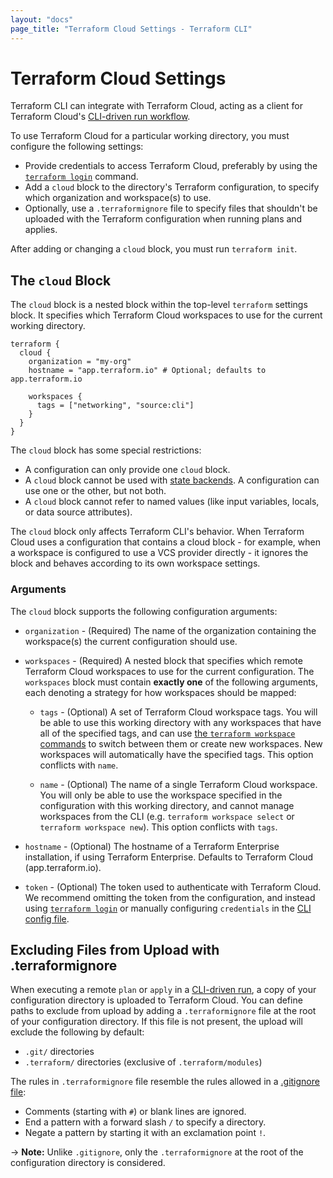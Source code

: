 ```yaml
---
layout: "docs"
page_title: "Terraform Cloud Settings - Terraform CLI"
---
```


# Terraform Cloud Settings

Terraform CLI can integrate with Terraform Cloud, acting as a client for Terraform Cloud's
[CLI-driven run workflow](https://www.terraform.io/docs/cloud/run/cli.html).

To use Terraform Cloud for a particular working directory, you must configure the following settings:

- Provide credentials to access Terraform Cloud, preferably by using the
  [`terraform login`](/docs/cli/commands/login.html) command.
- Add a `cloud` block to the directory's Terraform configuration, to specify
  which organization and workspace(s) to use.
- Optionally, use a `.terraformignore` file to specify files that shouldn't be
  uploaded with the Terraform configuration when running plans and applies.

After adding or changing a `cloud` block, you must run `terraform init`.

## The `cloud` Block

The `cloud` block is a nested block within the top-level `terraform` settings
block. It specifies which Terraform Cloud workspaces to use for the current
working directory.

```hcl
terraform {
  cloud {
    organization = "my-org"
    hostname = "app.terraform.io" # Optional; defaults to app.terraform.io

    workspaces {
      tags = ["networking", "source:cli"]
    }
  }
}
```

The `cloud` block has some special restrictions:

- A configuration can only provide one `cloud` block.
- A `cloud` block cannot be used with [state backends](/docs/language/settings/backends/index.html).
  A configuration can use one or the other, but not both.
- A `cloud` block cannot refer to named values (like input variables, locals, or
  data source attributes).

The `cloud` block only affects Terraform CLI's behavior. When Terraform Cloud uses a configuration
that contains a cloud block - for example, when a workspace is configured to use a VCS provider
directly - it ignores the block and behaves according to its own workspace settings.

### Arguments

The `cloud` block supports the following configuration arguments:

- `organization` - (Required) The name of the organization containing the
  workspace(s) the current configuration should use.

- `workspaces` - (Required) A nested block that specifies which remote Terraform Cloud workspaces to
use for the current configuration. The `workspaces` block must contain **exactly one** of the
following arguments, each denoting a strategy for how workspaces should be mapped:

    - `tags` - (Optional) A set of Terraform Cloud workspace tags. You will be able to use
      this working directory with any workspaces that have all of the specified tags,
      and can use [the `terraform workspace` commands](/docs/cli/workspaces/index.html)
      to switch between them or create new workspaces. New workspaces will automatically have
      the specified tags. This option conflicts with `name`.

    - `name` - (Optional) The name of a single Terraform Cloud workspace. You will
      only be able to use the workspace specified in the configuration with this working
      directory, and cannot manage workspaces from the CLI (e.g. `terraform workspace select` or
      `terraform workspace new`). This option conflicts with `tags`.

- `hostname` - (Optional) The hostname of a Terraform Enterprise installation, if using Terraform
  Enterprise. Defaults to Terraform Cloud (app.terraform.io).

- `token` - (Optional) The token used to authenticate with Terraform Cloud.
  We recommend omitting the token from the configuration, and instead using
  [`terraform login`](/docs/cli/commands/login.html) or manually configuring
  `credentials` in the
  [CLI config file](/docs/cli/config/config-file.html#credentials).

## Excluding Files from Upload with .terraformignore

When executing a remote `plan` or `apply` in a [CLI-driven run](/docs/cloud/run/cli.html),
a copy of your configuration directory is uploaded to Terraform Cloud. You can define
paths to exclude from upload by adding a `.terraformignore` file at the root of your
configuration directory. If this file is not present, the upload will exclude
the following by default:

- `.git/` directories
- `.terraform/` directories (exclusive of `.terraform/modules`)

The rules in `.terraformignore` file resemble the rules allowed in a
[.gitignore file](https://git-scm.com/book/en/v2/Git-Basics-Recording-Changes-to-the-Repository#_ignoring):

- Comments (starting with `#`) or blank lines are ignored.
- End a pattern with a forward slash `/` to specify a directory.
- Negate a pattern by starting it with an exclamation point `!`.

-> **Note:** Unlike `.gitignore`, only the `.terraformignore` at the root of the configuration directory is considered.
